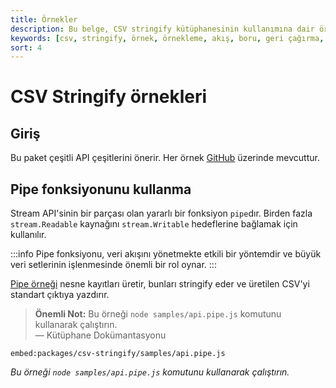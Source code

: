 ```yaml
---
title: Örnekler
description: Bu belge, CSV stringify kütüphanesinin kullanımına dair örnekler sunmaktadır. Ayrıca, Stream API'si ile nasıl çalıştığını gösteren faydalı bilgiler içermektedir.
keywords: [csv, stringify, örnek, örnekleme, akış, boru, geri çağırma, senkron, asenkron]
sort: 4
---
```


# CSV Stringify örnekleri

## Giriş

Bu paket çeşitli API çeşitlerini önerir. Her örnek [GitHub](https://github.com/adaltas/node-csv/tree/master/packages/csv-stringify/samples) üzerinde mevcuttur.

## Pipe fonksiyonunu kullanma

Stream API'sinin bir parçası olan yararlı bir fonksiyon `pipe`dır. Birden fazla `stream.Readable` kaynağını `stream.Writable` hedeflerine bağlamak için kullanılır.

:::info
Pipe fonksiyonu, veri akışını yönetmekte etkili bir yöntemdir ve büyük veri setlerinin işlenmesinde önemli bir rol oynar.
:::

[Pipe örneği](https://github.com/adaltas/node-csv/blob/master/packages/csv-stringify/samples/api.pipe.js) nesne kayıtları üretir, bunları stringify eder ve üretilen CSV'yi standart çıktıya yazdırır.

> **Önemli Not:** Bu örneği `node samples/api.pipe.js` komutunu kullanarak çalıştırın.  
> — Kütüphane Dokümantasyonu

`embed:packages/csv-stringify/samples/api.pipe.js`

_Bu örneği `node samples/api.pipe.js` komutunu kullanarak çalıştırın._